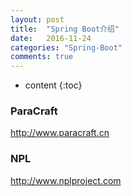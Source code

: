 ```yaml
---
layout: post
title:  "Spring Boot介绍"
date:   2016-11-24
categories: "Spring-Boot"
comments: true
---
```


* content
{:toc}

### ParaCraft
http://www.paracraft.cn

### NPL
http://www.nplproject.com
